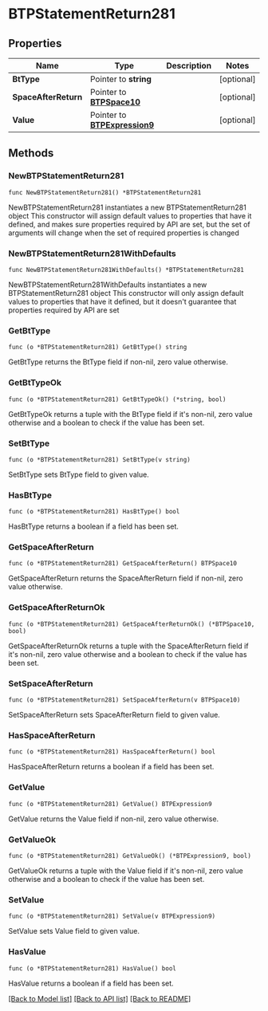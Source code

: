 # BTPStatementReturn281

## Properties

Name | Type | Description | Notes
------------ | ------------- | ------------- | -------------
**BtType** | Pointer to **string** |  | [optional] 
**SpaceAfterReturn** | Pointer to [**BTPSpace10**](BTPSpace-10.md) |  | [optional] 
**Value** | Pointer to [**BTPExpression9**](BTPExpression-9.md) |  | [optional] 

## Methods

### NewBTPStatementReturn281

`func NewBTPStatementReturn281() *BTPStatementReturn281`

NewBTPStatementReturn281 instantiates a new BTPStatementReturn281 object
This constructor will assign default values to properties that have it defined,
and makes sure properties required by API are set, but the set of arguments
will change when the set of required properties is changed

### NewBTPStatementReturn281WithDefaults

`func NewBTPStatementReturn281WithDefaults() *BTPStatementReturn281`

NewBTPStatementReturn281WithDefaults instantiates a new BTPStatementReturn281 object
This constructor will only assign default values to properties that have it defined,
but it doesn't guarantee that properties required by API are set

### GetBtType

`func (o *BTPStatementReturn281) GetBtType() string`

GetBtType returns the BtType field if non-nil, zero value otherwise.

### GetBtTypeOk

`func (o *BTPStatementReturn281) GetBtTypeOk() (*string, bool)`

GetBtTypeOk returns a tuple with the BtType field if it's non-nil, zero value otherwise
and a boolean to check if the value has been set.

### SetBtType

`func (o *BTPStatementReturn281) SetBtType(v string)`

SetBtType sets BtType field to given value.

### HasBtType

`func (o *BTPStatementReturn281) HasBtType() bool`

HasBtType returns a boolean if a field has been set.

### GetSpaceAfterReturn

`func (o *BTPStatementReturn281) GetSpaceAfterReturn() BTPSpace10`

GetSpaceAfterReturn returns the SpaceAfterReturn field if non-nil, zero value otherwise.

### GetSpaceAfterReturnOk

`func (o *BTPStatementReturn281) GetSpaceAfterReturnOk() (*BTPSpace10, bool)`

GetSpaceAfterReturnOk returns a tuple with the SpaceAfterReturn field if it's non-nil, zero value otherwise
and a boolean to check if the value has been set.

### SetSpaceAfterReturn

`func (o *BTPStatementReturn281) SetSpaceAfterReturn(v BTPSpace10)`

SetSpaceAfterReturn sets SpaceAfterReturn field to given value.

### HasSpaceAfterReturn

`func (o *BTPStatementReturn281) HasSpaceAfterReturn() bool`

HasSpaceAfterReturn returns a boolean if a field has been set.

### GetValue

`func (o *BTPStatementReturn281) GetValue() BTPExpression9`

GetValue returns the Value field if non-nil, zero value otherwise.

### GetValueOk

`func (o *BTPStatementReturn281) GetValueOk() (*BTPExpression9, bool)`

GetValueOk returns a tuple with the Value field if it's non-nil, zero value otherwise
and a boolean to check if the value has been set.

### SetValue

`func (o *BTPStatementReturn281) SetValue(v BTPExpression9)`

SetValue sets Value field to given value.

### HasValue

`func (o *BTPStatementReturn281) HasValue() bool`

HasValue returns a boolean if a field has been set.


[[Back to Model list]](../README.md#documentation-for-models) [[Back to API list]](../README.md#documentation-for-api-endpoints) [[Back to README]](../README.md)


